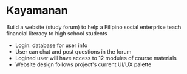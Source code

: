 # Kayamanan
Build a website (study forum) to help a Filipino social enterprise teach financial literacy to high school students
- Login: database for user info
- User can chat and post questions in the forum 
- Logined user will have access to 12 modules of course materials
- Website design follows project's current UI/UX palette
